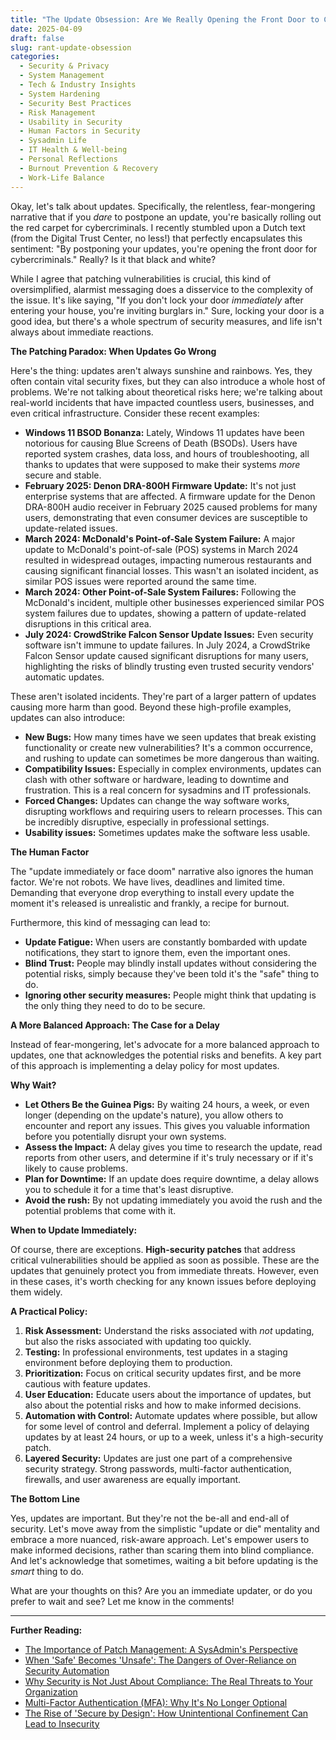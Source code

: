 ```yaml
---
title: "The Update Obsession: Are We Really Opening the Front Door to Cybercriminals?"
date: 2025-04-09
draft: false
slug: rant-update-obsession
categories:
  - Security & Privacy
  - System Management
  - Tech & Industry Insights
  - System Hardening
  - Security Best Practices
  - Risk Management
  - Usability in Security
  - Human Factors in Security
  - Sysadmin Life
  - IT Health & Well-being
  - Personal Reflections
  - Burnout Prevention & Recovery
  - Work-Life Balance
---
```


Okay, let's talk about updates. Specifically, the relentless, fear-mongering narrative that if you *dare* to postpone an update, you're basically rolling out the red carpet for cybercriminals. I recently stumbled upon a Dutch text (from the Digital Trust Center, no less!) that perfectly encapsulates this sentiment: "By postponing your updates, you're opening the front door for cybercriminals."  Really? Is it that black and white?

While I agree that patching vulnerabilities is crucial, this kind of oversimplified, alarmist messaging does a disservice to the complexity of the issue. It's like saying, "If you don't lock your door *immediately* after entering your house, you're inviting burglars in." Sure, locking your door is a good idea, but there's a whole spectrum of security measures, and life isn't always about immediate reactions.

**The Patching Paradox: When Updates Go Wrong**

Here's the thing: updates aren't always sunshine and rainbows. Yes, they often contain vital security fixes, but they can also introduce a whole host of problems.  We're not talking about theoretical risks here; we're talking about real-world incidents that have impacted countless users, businesses, and even critical infrastructure. Consider these recent examples:

*   **Windows 11 BSOD Bonanza:**  Lately, Windows 11 updates have been notorious for causing Blue Screens of Death (BSODs). Users have reported system crashes, data loss, and hours of troubleshooting, all thanks to updates that were supposed to make their systems *more* secure and stable.
*   **February 2025: Denon DRA-800H Firmware Update:**  It's not just enterprise systems that are affected. A firmware update for the Denon DRA-800H audio receiver in February 2025 caused problems for many users, demonstrating that even consumer devices are susceptible to update-related issues.
*   **March 2024: McDonald's Point-of-Sale System Failure:**  A major update to McDonald's point-of-sale (POS) systems in March 2024 resulted in widespread outages, impacting numerous restaurants and causing significant financial losses. This wasn't an isolated incident, as similar POS issues were reported around the same time.
*   **March 2024: Other Point-of-Sale System Failures:** Following the McDonald's incident, multiple other businesses experienced similar POS system failures due to updates, showing a pattern of update-related disruptions in this critical area.
*   **July 2024: CrowdStrike Falcon Sensor Update Issues:**  Even security software isn't immune to update failures. In July 2024, a CrowdStrike Falcon Sensor update caused significant disruptions for many users, highlighting the risks of blindly trusting even trusted security vendors' automatic updates.

These aren't isolated incidents. They're part of a larger pattern of updates causing more harm than good.  Beyond these high-profile examples, updates can also introduce:

*   **New Bugs:** How many times have we seen updates that break existing functionality or create new vulnerabilities? It's a common occurrence, and rushing to update can sometimes be more dangerous than waiting.
*   **Compatibility Issues:**  Especially in complex environments, updates can clash with other software or hardware, leading to downtime and frustration. This is a real concern for sysadmins and IT professionals.
*   **Forced Changes:**  Updates can change the way software works, disrupting workflows and requiring users to relearn processes. This can be incredibly disruptive, especially in professional settings.
* **Usability issues:** Sometimes updates make the software less usable.

**The Human Factor**

The "update immediately or face doom" narrative also ignores the human factor. We're not robots. We have lives, deadlines and limited time. Demanding that everyone drop everything to install every update the moment it's released is unrealistic and frankly, a recipe for burnout.

Furthermore, this kind of messaging can lead to:

* **Update Fatigue:**  When users are constantly bombarded with update notifications, they start to ignore them, even the important ones.
* **Blind Trust:**  People may blindly install updates without considering the potential risks, simply because they've been told it's the "safe" thing to do.
* **Ignoring other security measures:** People might think that updating is the only thing they need to do to be secure.

**A More Balanced Approach: The Case for a Delay**

Instead of fear-mongering, let's advocate for a more balanced approach to updates, one that acknowledges the potential risks and benefits. A key part of this approach is implementing a delay policy for most updates.

**Why Wait?**

* **Let Others Be the Guinea Pigs:** By waiting 24 hours, a week, or even longer (depending on the update's nature), you allow others to encounter and report any issues. This gives you valuable information before you potentially disrupt your own systems.
* **Assess the Impact:**  A delay gives you time to research the update, read reports from other users, and determine if it's truly necessary or if it's likely to cause problems.
* **Plan for Downtime:** If an update does require downtime, a delay allows you to schedule it for a time that's least disruptive.
* **Avoid the rush:** By not updating immediately you avoid the rush and the potential problems that come with it.

**When to Update Immediately:**

Of course, there are exceptions. **High-security patches** that address critical vulnerabilities should be applied as soon as possible. These are the updates that genuinely protect you from immediate threats. However, even in these cases, it's worth checking for any known issues before deploying them widely.

**A Practical Policy:**

1.  **Risk Assessment:**  Understand the risks associated with *not* updating, but also the risks associated with updating too quickly.
2.  **Testing:**  In professional environments, test updates in a staging environment before deploying them to production.
3.  **Prioritization:**  Focus on critical security updates first, and be more cautious with feature updates.
4.  **User Education:**  Educate users about the importance of updates, but also about the potential risks and how to make informed decisions.
5.  **Automation with Control:** Automate updates where possible, but allow for some level of control and deferral. Implement a policy of delaying updates by at least 24 hours, or up to a week, unless it's a high-security patch.
6. **Layered Security:** Updates are just one part of a comprehensive security strategy. Strong passwords, multi-factor authentication, firewalls, and user awareness are equally important.

**The Bottom Line**

Yes, updates are important. But they're not the be-all and end-all of security.  Let's move away from the simplistic "update or die" mentality and embrace a more nuanced, risk-aware approach.  Let's empower users to make informed decisions, rather than scaring them into blind compliance. And let's acknowledge that sometimes, waiting a bit before updating is the *smart* thing to do.

What are your thoughts on this? Are you an immediate updater, or do you prefer to wait and see? Let me know in the comments!

---

**Further Reading:**

* [The Importance of Patch Management: A SysAdmin's Perspective](/the-importance-of-patch-management)
* [When 'Safe' Becomes 'Unsafe': The Dangers of Over-Reliance on Security Automation](/when-safe-becomes-unsafe)
* [Why Security is Not Just About Compliance: The Real Threats to Your Organization](/why-security-is-not-just-about-compliance)
* [Multi-Factor Authentication (MFA): Why It's No Longer Optional](/multi-factor-authentication)
* [The Rise of 'Secure by Design': How Unintentional Confinement Can Lead to Insecurity](/the-rise-of-secure-by-design)

